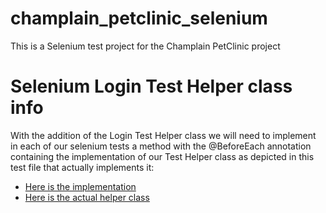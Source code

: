 # champlain_petclinic_selenium
This is a Selenium test project for the Champlain PetClinic project
# Selenium Login Test Helper class info

 With the addition of the Login Test Helper class we will need to implement in each of our selenium tests a method with the @BeforeEach annotation containing the implementation of our Test Helper class as depicted in this test file that actually implements it:
 <ul>
  <li><a href="https://github.com/cgerard321/champlain_petclinic_selenium/blob/test/VETS-CPC-499_Login_Test_Helper_Selenium/src/test/java/com/petclinic/selenium/SeleniumLoginTestHelperTest.java">Here is the implementation</a></li>
  <li><a href="https://github.com/cgerard321/champlain_petclinic_selenium/blob/test/VETS-CPC-499_Login_Test_Helper_Selenium/src/test/java/com/petclinic/selenium/SeleniumLoginTestHelper.java">Here is the actual helper class</a></li>
  </ul>
  
  
